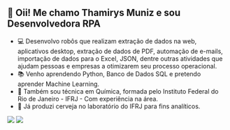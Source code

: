 ## 👋 Oii! Me chamo Thamirys Muniz e sou Desenvolvedora RPA
- 💻 Desenvolvo robôs que realizam extração de dados na web, aplicativos desktop, extração de dados de PDF, automação de e-mails, importação de dados para o Excel, JSON, dentre outras atividades que ajudam pessoas e empresas a otimizarem seu processo operacional.
- 📚 Venho aprendendo Python, Banco de Dados SQL e pretendo aprender Machine Learning.
- 🧪 Também sou técnica em Química, formada pelo Instituto Federal do Rio de Janeiro - IFRJ - Com experiência na área.
- 🍺 Já produzi cerveja no laboratório do IFRJ para fins analíticos.

<div> 
<a href="https://www.linkedin.com/in/thamirys-muniz-barcelos-2024601b3/"_blank"><img src="https://img.shields.io/badge/Gmail-D14836?style=for-the-badge&logo=gmail&logoColor=white" target="_blank"></a>
<a href="mailto:thamirys.muniz97@gmail.com" target="_blank"><img src="https://img.shields.io/badge/LinkedIn-0077B5?style=for-the-badge&logo=linkedin&logoColor=white" target="_blank"></a>
</div>

